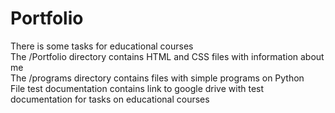 # Portfolio
There is some tasks for educational courses  
The /Portfolio directory contains HTML and CSS files with information about me  
The /programs directory contains files with simple programs on Python  
File test documentation contains link to google drive with test documentation for tasks on educational courses
